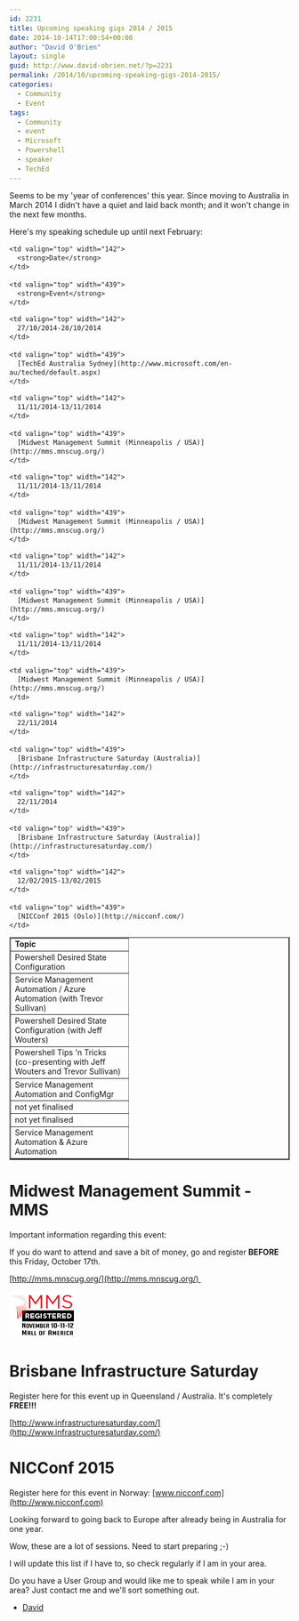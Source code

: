 ```yaml
---
id: 2231
title: Upcoming speaking gigs 2014 / 2015
date: 2014-10-14T17:00:54+00:00
author: "David O'Brien"
layout: single
guid: http://www.david-obrien.net/?p=2231
permalink: /2014/10/upcoming-speaking-gigs-2014-2015/
categories:
  - Community
  - Event
tags:
  - Community
  - event
  - Microsoft
  - Powershell
  - speaker
  - TechEd
---
```

Seems to be my 'year of conferences' this year. Since moving to Australia in March 2014 I didn't have a quiet and laid back month; and it won't change in the next few months.

Here's my speaking schedule up until next February:

<table border="2" width="782" cellspacing="0" cellpadding="2">
  <tr>
    <td valign="top" width="197">
      <strong>Topic</strong>
    </td>

    <td valign="top" width="142">
      <strong>Date</strong>
    </td>

    <td valign="top" width="439">
      <strong>Event</strong>
    </td>
  </tr>

  <tr>
    <td valign="top" width="197">
      Powershell Desired State Configuration
    </td>

    <td valign="top" width="142">
      27/10/2014-28/10/2014
    </td>

    <td valign="top" width="439">
      [TechEd Australia Sydney](http://www.microsoft.com/en-au/teched/default.aspx)
    </td>
  </tr>

  <tr>
    <td valign="top" width="197">
      Service Management Automation / Azure Automation (with Trevor Sullivan)
    </td>

    <td valign="top" width="142">
      11/11/2014-13/11/2014
    </td>

    <td valign="top" width="439">
      [Midwest Management Summit (Minneapolis / USA)](http://mms.mnscug.org/)
    </td>
  </tr>

  <tr>
    <td valign="top" width="197">
      Powershell Desired State Configuration (with Jeff Wouters)
    </td>

    <td valign="top" width="142">
      11/11/2014-13/11/2014
    </td>

    <td valign="top" width="439">
      [Midwest Management Summit (Minneapolis / USA)](http://mms.mnscug.org/)
    </td>
  </tr>

  <tr>
    <td valign="top" width="197">
      Powershell Tips 'n Tricks (co-presenting with Jeff Wouters and Trevor Sullivan)
    </td>

    <td valign="top" width="142">
      11/11/2014-13/11/2014
    </td>

    <td valign="top" width="439">
      [Midwest Management Summit (Minneapolis / USA)](http://mms.mnscug.org/)
    </td>
  </tr>

  <tr>
    <td valign="top" width="197">
      Service Management Automation and ConfigMgr
    </td>

    <td valign="top" width="142">
      11/11/2014-13/11/2014
    </td>

    <td valign="top" width="439">
      [Midwest Management Summit (Minneapolis / USA)](http://mms.mnscug.org/)
    </td>
  </tr>

  <tr>
    <td valign="top" width="197">
      not yet finalised
    </td>

    <td valign="top" width="142">
      22/11/2014
    </td>

    <td valign="top" width="439">
      [Brisbane Infrastructure Saturday (Australia)](http://infrastructuresaturday.com/)
    </td>
  </tr>

  <tr>
    <td valign="top" width="197">
      not yet finalised
    </td>

    <td valign="top" width="142">
      22/11/2014
    </td>

    <td valign="top" width="439">
      [Brisbane Infrastructure Saturday (Australia)](http://infrastructuresaturday.com/)
    </td>
  </tr>

  <tr>
    <td valign="top" width="197">
      Service Management Automation & Azure Automation
    </td>

    <td valign="top" width="142">
      12/02/2015-13/02/2015
    </td>

    <td valign="top" width="439">
      [NICConf 2015 (Oslo)](http://nicconf.com/)
    </td>
  </tr>
</table>

# Midwest Management Summit - MMS

Important information regarding this event:

If you do want to attend and save a bit of money, go and register **BEFORE** this Friday, October 17th.

[http://mms.mnscug.org/](http://mms.mnscug.org/) 

![MMS](/media/2014/10/MMS.png)

# Brisbane Infrastructure Saturday

Register here for this event up in Queensland / Australia. It's completely **FREE!!!**

[http://www.infrastructuresaturday.com/](http://www.infrastructuresaturday.com/)

# NICConf 2015

Register here for this event in Norway: [www.nicconf.com](http://www.nicconf.com)

Looking forward to going back to Europe after already being in Australia for one year.

Wow, these are a lot of sessions. Need to start preparing ;-)

I will update this list if I have to, so check regularly if I am in your area.

Do you have a User Group and would like me to speak while I am in your area? Just contact me and we'll sort something out.

- [David](www.twitter.com/david_obrien)
